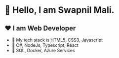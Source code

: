 # 👋 Hello, I am Swapnil Mali.
## ❤️ I am Web Developer

- 🌱 My tech stack is HTML5, CSS3, Javascript
- 🌱 C#, NodeJs, Typescript, React
- 🌱 SQL, Docker, Azure Services
